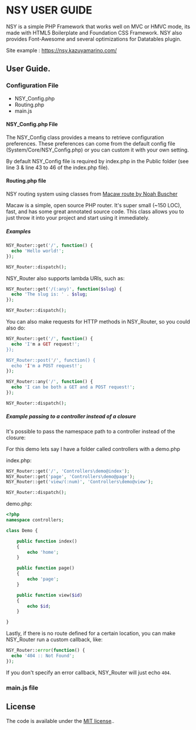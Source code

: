 # NSY USER GUIDE
NSY is a simple PHP Framework that works well on MVC or HMVC mode, its made with HTML5 Boilerplate and Foundation CSS Framework. NSY also provides Font-Awesome and several optimizations for Datatables plugin.

Site example :
<a href="https://nsy.kazuyamarino.com/" target="_blank">https://nsy.kazuyamarino.com/</a>


## User Guide.

### Configuration File
* NSY_Config.php
* Routing.php
* main.js

#### NSY_Config.php File
The NSY_Config class provides a means to retrieve configuration preferences. These preferences can come from the default config file (System/Core/NSY_Config.php) or you can custom it with your own setting.

By default NSY_Config file is required by index.php in the Public folder (see line 3 & line 43 to 46 of the index.php file).

#### Routing.php file
NSY routing system using classes from [Macaw route by Noah Buscher](https://github.com/noahbuscher/macaw)

Macaw is a simple, open source PHP router. It's super small (~150 LOC), fast, and has some great annotated source code. This class allows you to just throw it into your project and start using it immediately.

##### Examples

```PHP
NSY_Router::get('/', function() {
  echo 'Hello world!';
});

NSY_Router::dispatch();
```

NSY_Router also supports lambda URIs, such as:

```PHP
NSY_Router::get('/(:any)', function($slug) {
  echo 'The slug is: ' . $slug;
});

NSY_Router::dispatch();
```

You can also make requests for HTTP methods in NSY_Router, so you could also do:

```PHP
NSY_Router::get('/', function() {
  echo 'I'm a GET request!';
});

NSY_Router::post('/', function() {
  echo 'I'm a POST request!';
});

NSY_Router::any('/', function() {
  echo 'I can be both a GET and a POST request!';
});

NSY_Router::dispatch();
```

##### Example passing to a controller instead of a closure

It's possible to pass the namespace path to a controller instead of the closure:

For this demo lets say I have a folder called controllers with a demo.php

index.php:

```php
NSY_Router::get('/', 'Controllers\demo@index');
NSY_Router::get('page', 'Controllers\demo@page');
NSY_Router::get('view/(:num)', 'Controllers\demo@view');

NSY_Router::dispatch();
```

demo.php:

```php
<?php
namespace controllers;

class Demo {

    public function index()
    {
        echo 'home';
    }

    public function page()
    {
        echo 'page';
    }

    public function view($id)
    {
        echo $id;
    }

}
```

Lastly, if there is no route defined for a certain location, you can make NSY_Router run a custom callback, like:

```PHP
NSY_Router::error(function() {
  echo '404 :: Not Found';
});
```

If you don't specify an error callback, NSY_Router will just echo `404`.


### main.js file

## License

The code is available under the [MIT license](LICENSE.txt)..
